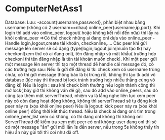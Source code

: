 # ComputerNetAss1
Database:
Lưu:
-account{username,password}, phân biệt nhau bằng username (không có 2 usernam==nhau)
online_peer{username,ip,port}. Khi login thì add vào online_peer, logout( hoặc không kết nối đến nữa) thì lấy ra khỏi online_peer =>Có thể check những ai đang onl dựa vào online_peer
-Handle login,logout,create tài khoản, checkonline,.... 
Các peer khi gửi message lên server sẽ có dạng (type(login,logout,join(muốn tạo tk) hay checkonl(xem thử có ai đang onl), tên đăng nhập và mật khẩu( trường hợp checkonl thì tên đăng
nhập là tên tài khoản muốn check).
Khi một peer gửi một message lên server thì tạo một thread để handle cái message đó, có các trường hợp sau:
Nếu là gửi để đăng kí tk: check xem có username trùng chưa, có thì gửi message thông báo là bị trùng rồi, không thì tạo tk add vô database (lúc này thì thread bị lock tránh trường hợp nhiều thằng cùng vô đăng kí)
Nếu là login : sau khi check bình thường nếu login thành công thì mở lock( bây giờ thì không vấn đề gì), sau đó add vào online_peers, sau đó cũng tạo thêm một serverThread, nhiệm vụ là lắng nghe liên tục xem peer này có còn đang hoạt động không, không thì serverThread sẽ tụ động kick peer này ra (xóa khỏi online peer)
Nếu là logout: kick peer này ra (xóa khỏi online peer) đồng thời kết thúc thread.
Nếu là check ai đang onl: tìm trong onlone_peer_list xem có không, có thì đang onl không thì không onl
ServerThread để kiểm tra xem một peer có onl không:
user đang onl thì sẽ có một message "ẩn" gửi mỗi lần 1s đến server, nếu trong 5s không thấy tín hiệu ẩn này gửi tới thì coi như đã off.


